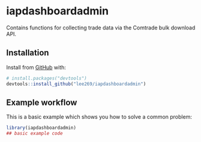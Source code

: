 
<!-- README.md is generated from README.Rmd. Please edit that file -->

# iapdashboardadmin

<!-- badges: start -->

<!-- badges: end -->

Contains functions for collecting trade data via the Comtrade bulk
download API.

## Installation

Install from [GitHub](https://github.com/) with:

``` r
# install.packages("devtools")
devtools::install_github("lee269/iapdashboardadmin")
```

## Example workflow

This is a basic example which shows you how to solve a common problem:

``` r
library(iapdashboardadmin)
## basic example code
```
